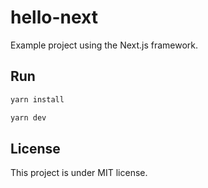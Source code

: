 # hello-next
Example project using the Next.js framework.

## Run
```bash
yarn install

yarn dev
```

## License
This project is under MIT license.
